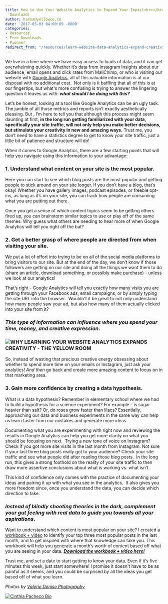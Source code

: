 ```yaml
---
title: How to Use Your Website Analytics to Expand Your Impact<br></br>(+  a Workbook
  Download)
author: hanna@yellowco.co
date: '2017-03-03 04:00:09 -0800'
categories:
- Resources
- Free Downloads
- Pioneer
redirect_from: "/resources/learn-website-data-analytics-expand-creativity/"
---
```


We live in a time where we have easy access to loads of data, and it can get overwhelming quickly. Whether it’s data from Instagram Insights about our audience, email opens and click rates from MailChimp, or who is visiting our website with [Google Analytics](https://www.google.com/analytics/#?modal_active=none), all of this valuable information is at our disposal with no additional cost.  Not only is it baffling that all of this is at our fingertips, but what's more confusing is trying to answer the lingering question it leaves us with: _**what should I be doing with this?**_

Let’s be honest, looking at a tool like Google Analytics can be an ugly task. The jumble of all those metrics and reports isn’t exactly aesthetically pleasing. But , I’m here to tell you that although this process might seem daunting at first, **in the long run getting familiarized with your data, specifically your site traffic, will not only help you make better decisions, but stimulate your creativity in new and amazing ways.** Trust me, you don’t need to have a statistics degree to get to know your site traffic, just a little bit of patience and structure will do!

When it comes to Google Analytics, there are a few starting points that will help you navigate using this information to your advantage:

### **1\. Understand what content on your site is the most popular.**

Here you can start to see which blog posts are the most popular and getting people to stick around on your site longer. If you don’t have a blog, that’s okay! Whether you have gallery images, podcast episodes, or freebie opt-ins, as long as it’s on your site, you can track how people are consuming what you are putting out there.

Once you get a sense of which content topics seem to be getting others fired up, you can brainstorm similar topics to use or play off of the same themes. Why guess what others are needing to hear more of when Google Analytics will tell you right off the bat?

### **2\. Get a better grasp of where people are directed from when visiting your site.**

We put a lot of effort into trying to be on all of the social media platforms to bring visitors to our site. But at the end of the day, we don’t know if those followers are getting on our site and doing all the things we want them to do (share an article, download something, or possibly make purchase) - unless we look at our analytics!

That’s right - Google Analytics will tell you exactly how many visits you are getting through your Facebook ads, email campaigns, or by simply typing the site URL into the browser.  Wouldn't it be great to not only understand how many people saw your ad, but also how many of them actually clicked into your site from it?

### **_This type of information can influence where you spend your time, money, and creative expression._**

### ![WHY LEARNING YOUR WEBSITE ANALYTICS EXPANDS CREATIVITY - THE YELLOW ROOM ](https://yellow-blog-images.imgix.net/2017/02/ValerieDenisePhotos-24-2.jpg)

So, instead of wasting that precious creative energy obsessing about whether to spend more time on your emails or Instagram, just ask your analytics! _And then_ go back and create more amazing content to focus on in that marketing area.  

### **3\. Gain more confidence by creating a data hypothesis.**

What is a data hypothesis? Remember in elementary school where we had to build a hypothesis for a science experiment? For example - is sugar heavier than salt? Or, do roses grow faster than lilacs? Essentially, approaching our data and business experiments in the same way can help us learn faster from our mistakes and generate more ideas.

Documenting what you are experimenting with right now and reviewing the results in Google Analytics can help you get more clarity on what you should be focusing on next.  Trying a new tone of voice on Instagram? Check if you got more site visits in the last month from Instagram. Not sure if your last three blog posts really got to your audience? Check your site traffic and see what people did after reading those blog posts.  In the long run, this gives a strong foothold on the reality of your site traffic to then draw more assertive conclusions about what is working vs. what isn’t.

This kind of confidence only comes with the practice of documenting your ideas and pairing it up with what you see in the analytics.  It also gives you more freedom since, once you understand the data, you can decide which direction to take.

### _**Instead of blindly shooting theories in the dark, complement your gut feeling with real data to guide you towards all your aspirations.**_

Want to understand which content is most popular on your site? I created [a workbook + video](http://eepurl.com/bPhQyD) to identify your top three most popular posts in the last month, and to get inspired with where that knowledge can take you. This workbook will help you generate a month’s worth of content based off what you are seeing in your data. **_[Download the workbook + video here!](http://eepurl.com/bPhQyD)_**

Trust me, and set a date to start getting to know your data. Even if it’s five minutes this week, just start somewhere! I promise it doesn't have to be as painful as it seems, and you could be surprised by all the ideas you get based off of what you learn.

_Photos by [Valerie Denise Photography](http://www.valeriedenisephotos.com/)_

[![Cinthia Pacheco Bio](https://yellow-blog-images.imgix.net/2017/02/Cinthia-Pacheco-Bio.jpg "Cinthia Pacheco Bio")](http://www.digimorphs.com/)
